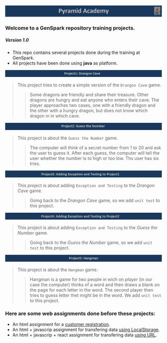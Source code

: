 ![Pyramid](/assets/images/PyramidAcademy1.png "Pyramid Academy")
### Welcome to a GenSpark repository training projects. 
##### Version 1.0

* This repo contains several projects done during the training at GenSpark.
* All projects have been done using __java__ as platform.

![Project1](/assets/images/p1-DragonCave.png " Drangon Cave")
> This project tries to create a simple version of the `Drangon Cave` game.
>
>> Some dragons are friendly and share their treasure. Other dragons are hungry and eat anyone who enters
their cave. The player approaches two cases, one with a friendly dragon and the other with a hungry 
dragon, but does not know which dragon in in which cave.

![Project2](/assets/images/p2-GuesstheNumber.png "Guess the Number")
> This project is about the `Guess the Number` game. 
>
>> The computer will _think_ of a secret number from 1 to 20 and ask the user to guess it. After each guess, the computer will tell the user 
whether the number is to high or too low. Ths user has six tries. 


![Project3](/assets/images/p3-AddingExcepandTest-DragonCave.png "Exception and Testing to Project1")
> This project is about adding `Exception and Testing` to the _Drangon Cave_ game.
> 
>> Going back to the _Drangon Cave_ game, so we add `unit test` to this project.


![Project4](/assets/images/p4-Testing-p1.png "Exception and Testing to Project1")
> This project is about adding `Exception and Testing` to the _Guess the Number_ game.
> 
>> Going back to the _Guess the Number_ game, so we add `unit test` to this project.


![Project5](/assets/images/p5-Hangman.png "Hangman")
> This project is about the `Hangman` game.
> 
>> Hangman is a game for two people in wich on _player_ (in our case the computer) thinks of a word and then draws
a blank on the page for each letter in the word. The second player then tries to guess letter thet might be
in the word.
>> We add `unit test` to this project.


### Here are some web assignments done before these projects:

* An html assignment for a [customer registration](https://github.com/gensparkweeks/01-CustomerRegistrationForm).
* An html + javascrip assignment for transfering data [using LocalStorage](https://github.com/gensparkweeks/02-Transfering-data-js).
* An html + javascrip + react assignment for transfering data [using URL](https://github.com/gensparkweeks/03-transfering-data-react).
